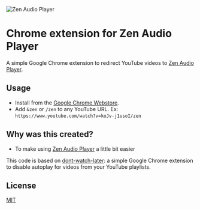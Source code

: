![Zen Audio Player](./zen-audio-player-128.png)

# Chrome extension for Zen Audio Player
A simple Google Chrome extension to redirect YouTube videos to [Zen Audio Player](http://zenplayer.audio/).

## Usage

* Install from the [Google Chrome Webstore](https://chrome.google.com/webstore/detail/zen-youtube-audio-player/jlkomkpeedajclllhhfkloddbihmcjlm?hl=en-US).
* Add `&zen` or `/zen` to any YouTube URL. Ex: `https://www.youtube.com/watch?v=koJv-j1usoI/zen`

## Why was this created?

* To make using [Zen Audio Player](http://zen-audio-player.github.io/) a little bit easier

 This code is based on [dont-watch-later](https://github.com/shakeelmohamed/dont-watch-later): a simple Google Chrome extension to disable    autoplay for videos from your YouTube playlists.

## License

[MIT](LICENSE)
